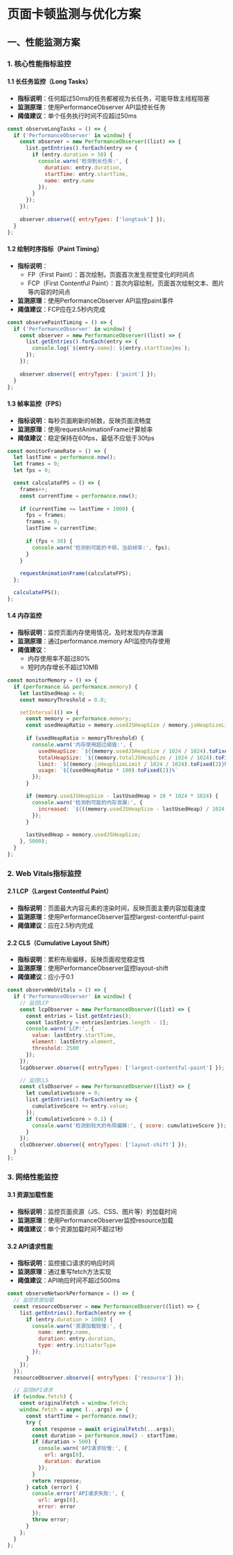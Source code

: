 # 页面卡顿监测与优化方案

## 一、性能监测方案

### 1. 核心性能指标监控

#### 1.1 长任务监控（Long Tasks）
- **指标说明**：任何超过50ms的任务都被视为长任务，可能导致主线程阻塞
- **监测原理**：使用PerformanceObserver API监控长任务
- **阈值建议**：单个任务执行时间不应超过50ms

```javascript
const observeLongTasks = () => {
  if ('PerformanceObserver' in window) {
    const observer = new PerformanceObserver((list) => {
      list.getEntries().forEach(entry => {
        if (entry.duration > 50) {
          console.warn('检测到长任务:', {
            duration: entry.duration,
            startTime: entry.startTime,
            name: entry.name
          });
        }
      });
    });
    
    observer.observe({ entryTypes: ['longtask'] });
  }
};
```

#### 1.2 绘制时序指标（Paint Timing）
- **指标说明**：
  - FP（First Paint）：首次绘制，页面首次发生视觉变化的时间点
  - FCP（First Contentful Paint）：首次内容绘制，页面首次绘制文本、图片等内容的时间点
- **监测原理**：使用PerformanceObserver API监控paint事件
- **阈值建议**：FCP应在2.5秒内完成

```javascript
const observePaintTiming = () => {
  if ('PerformanceObserver' in window) {
    const observer = new PerformanceObserver((list) => {
      list.getEntries().forEach(entry => {
        console.log(`${entry.name}: ${entry.startTime}ms`);
      });
    });
    
    observer.observe({ entryTypes: ['paint'] });
  }
};
```

#### 1.3 帧率监控（FPS）
- **指标说明**：每秒页面刷新的帧数，反映页面流畅度
- **监测原理**：使用requestAnimationFrame计算帧率
- **阈值建议**：稳定保持在60fps，最低不应低于30fps

```javascript
const monitorFrameRate = () => {
  let lastTime = performance.now();
  let frames = 0;
  let fps = 0;

  const calculateFPS = () => {
    frames++;
    const currentTime = performance.now();
    
    if (currentTime >= lastTime + 1000) {
      fps = frames;
      frames = 0;
      lastTime = currentTime;
      
      if (fps < 30) {
        console.warn('检测到可能的卡顿，当前帧率:', fps);
      }
    }
    
    requestAnimationFrame(calculateFPS);
  };

  calculateFPS();
};
```

#### 1.4 内存监控
- **指标说明**：监控页面内存使用情况，及时发现内存泄漏
- **监测原理**：通过performance.memory API监控内存使用
- **阈值建议**：
  - 内存使用率不超过80%
  - 短时内存增长不超过10MB

```javascript
const monitorMemory = () => {
  if (performance && performance.memory) {
    let lastUsedHeap = 0;
    const memoryThreshold = 0.8;

    setInterval(() => {
      const memory = performance.memory;
      const usedHeapRatio = memory.usedJSHeapSize / memory.jsHeapSizeLimit;
      
      if (usedHeapRatio > memoryThreshold) {
        console.warn('内存使用超过阈值:', {
          usedHeapSize: `${(memory.usedJSHeapSize / 1024 / 1024).toFixed(2)}MB`,
          totalHeapSize: `${(memory.totalJSHeapSize / 1024 / 1024).toFixed(2)}MB`,
          limit: `${(memory.jsHeapSizeLimit / 1024 / 1024).toFixed(2)}MB`,
          usage: `${(usedHeapRatio * 100).toFixed(2)}%`
        });
      }

      if (memory.usedJSHeapSize - lastUsedHeap > 10 * 1024 * 1024) {
        console.warn('检测到可能的内存泄漏:', {
          increased: `${((memory.usedJSHeapSize - lastUsedHeap) / 1024 / 1024).toFixed(2)}MB`
        });
      }
      
      lastUsedHeap = memory.usedJSHeapSize;
    }, 5000);
  }
};
```

### 2. Web Vitals指标监控

#### 2.1 LCP（Largest Contentful Paint）
- **指标说明**：页面最大内容元素的渲染时间，反映页面主要内容加载速度
- **监测原理**：使用PerformanceObserver监控largest-contentful-paint
- **阈值建议**：应在2.5秒内完成

#### 2.2 CLS（Cumulative Layout Shift）
- **指标说明**：累积布局偏移，反映页面视觉稳定性
- **监测原理**：使用PerformanceObserver监控layout-shift
- **阈值建议**：应小于0.1

```javascript
const observeWebVitals = () => {
  if ('PerformanceObserver' in window) {
    // 监控LCP
    const lcpObserver = new PerformanceObserver((list) => {
      const entries = list.getEntries();
      const lastEntry = entries[entries.length - 1];
      console.warn('LCP:', {
        value: lastEntry.startTime,
        element: lastEntry.element,
        threshold: 2500
      });
    });
    lcpObserver.observe({ entryTypes: ['largest-contentful-paint'] });

    // 监控CLS
    const clsObserver = new PerformanceObserver((list) => {
      let cumulativeScore = 0;
      list.getEntries().forEach(entry => {
        cumulativeScore += entry.value;
      });
      if (cumulativeScore > 0.1) {
        console.warn('检测到较大的布局偏移:', { score: cumulativeScore });
      }
    });
    clsObserver.observe({ entryTypes: ['layout-shift'] });
  }
};
```

### 3. 网络性能监控

#### 3.1 资源加载性能
- **指标说明**：监控页面资源（JS、CSS、图片等）的加载时间
- **监测原理**：使用PerformanceObserver监控resource加载
- **阈值建议**：单个资源加载时间不超过1秒

#### 3.2 API请求性能
- **指标说明**：监控接口请求的响应时间
- **监测原理**：通过重写fetch方法实现
- **阈值建议**：API响应时间不超过500ms

```javascript
const observeNetworkPerformance = () => {
  // 监控资源加载
  const resourceObserver = new PerformanceObserver((list) => {
    list.getEntries().forEach(entry => {
      if (entry.duration > 1000) {
        console.warn('资源加载较慢:', {
          name: entry.name,
          duration: entry.duration,
          type: entry.initiatorType
        });
      }
    });
  });
  resourceObserver.observe({ entryTypes: ['resource'] });

  // 监控API请求
  if (window.fetch) {
    const originalFetch = window.fetch;
    window.fetch = async (...args) => {
      const startTime = performance.now();
      try {
        const response = await originalFetch(...args);
        const duration = performance.now() - startTime;
        if (duration > 500) {
          console.warn('API请求较慢:', {
            url: args[0],
            duration: duration
          });
        }
        return response;
      } catch (error) {
        console.error('API请求失败:', {
          url: args[0],
          error: error
        });
        throw error;
      }
    };
  }
};
```